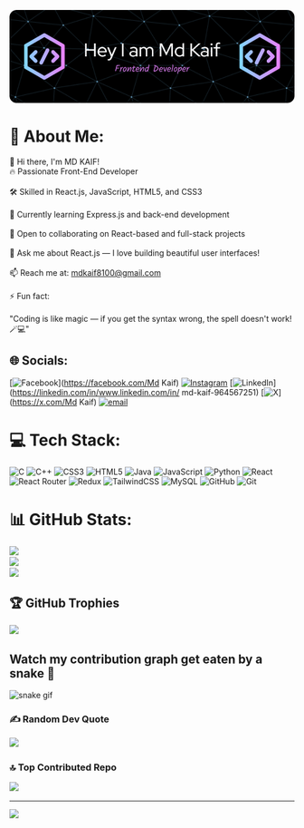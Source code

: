 ![Header](github-header-image.png)

# 💫 About Me:
👋 Hi there, I'm MD KAIF!<br>🔥 Passionate Front-End Developer<br><br>🛠️ Skilled in React.js, JavaScript, HTML5, and CSS3<br><br>🌱 Currently learning Express.js and back-end development<br><br>👯 Open to collaborating on React-based and full-stack projects<br><br>💬 Ask me about React.js — I love building beautiful user interfaces!<br><br>📫 Reach me at: mdkaif8100@gmail.com<br><br>⚡ Fun fact:<br><br>"Coding is like magic — if you get the syntax wrong, the spell doesn't work! 🪄💻"


## 🌐 Socials:
[![Facebook](https://img.shields.io/badge/Facebook-%231877F2.svg?logo=Facebook&logoColor=white)](https://facebook.com/Md Kaif) [![Instagram](https://img.shields.io/badge/Instagram-%23E4405F.svg?logo=Instagram&logoColor=white)](https://instagram.com/_md_kaif_174) [![LinkedIn](https://img.shields.io/badge/LinkedIn-%230077B5.svg?logo=linkedin&logoColor=white)](https://linkedin.com/in/www.linkedin.com/in/ md-kaif-964567251) [![X](https://img.shields.io/badge/X-black.svg?logo=X&logoColor=white)](https://x.com/Md Kaif) [![email](https://img.shields.io/badge/Email-D14836?logo=gmail&logoColor=white)](mailto:mdkaif8100@gmail.com) 

# 💻 Tech Stack:
![C](https://img.shields.io/badge/c-%2300599C.svg?style=for-the-badge&logo=c&logoColor=white) ![C++](https://img.shields.io/badge/c++-%2300599C.svg?style=for-the-badge&logo=c%2B%2B&logoColor=white) ![CSS3](https://img.shields.io/badge/css3-%231572B6.svg?style=for-the-badge&logo=css3&logoColor=white) ![HTML5](https://img.shields.io/badge/html5-%23E34F26.svg?style=for-the-badge&logo=html5&logoColor=white) ![Java](https://img.shields.io/badge/java-%23ED8B00.svg?style=for-the-badge&logo=openjdk&logoColor=white) ![JavaScript](https://img.shields.io/badge/javascript-%23323330.svg?style=for-the-badge&logo=javascript&logoColor=%23F7DF1E) ![Python](https://img.shields.io/badge/python-3670A0?style=for-the-badge&logo=python&logoColor=ffdd54) ![React](https://img.shields.io/badge/react-%2320232a.svg?style=for-the-badge&logo=react&logoColor=%2361DAFB) ![React Router](https://img.shields.io/badge/React_Router-CA4245?style=for-the-badge&logo=react-router&logoColor=white) ![Redux](https://img.shields.io/badge/redux-%23593d88.svg?style=for-the-badge&logo=redux&logoColor=white) ![TailwindCSS](https://img.shields.io/badge/tailwindcss-%2338B2AC.svg?style=for-the-badge&logo=tailwind-css&logoColor=white) ![MySQL](https://img.shields.io/badge/mysql-4479A1.svg?style=for-the-badge&logo=mysql&logoColor=white) ![GitHub](https://img.shields.io/badge/github-%23121011.svg?style=for-the-badge&logo=github&logoColor=white) ![Git](https://img.shields.io/badge/git-%23F05033.svg?style=for-the-badge&logo=git&logoColor=white)
# 📊 GitHub Stats:
![](https://github-readme-stats.vercel.app/api?username=KAIF-99-lg&theme=dark&hide_border=false&include_all_commits=false&count_private=false)<br/>
![](https://nirzak-streak-stats.vercel.app/?user=KAIF-99-lg&theme=dark&hide_border=false)<br/>
![](https://github-readme-stats.vercel.app/api/top-langs/?username=KAIF-99-lg&theme=dark&hide_border=false&include_all_commits=false&count_private=false&layout=compact)

## 🏆 GitHub Trophies
![](https://github-profile-trophy.vercel.app/?username=KAIF-99-lg&theme=radical&no-frame=false&no-bg=true&margin-w=4)


## Watch my contribution graph get eaten by a snake 🐍

![snake gif](https://github.com/KAIF-99-lg/KAIF-99-lg/blob/output/github-snake.svg)


### ✍️ Random Dev Quote
![](https://quotes-github-readme.vercel.app/api?type=horizontal&theme=radical)

### 🔝 Top Contributed Repo
![](https://github-contributor-stats.vercel.app/api?username=KAIF-99-lg&limit=5&theme=dark&combine_all_yearly_contributions=true)

---
[![](https://visitcount.itsvg.in/api?id=KAIF-99-lg&icon=0&color=0)](https://visitcount.itsvg.in)

<!-- Proudly created with GPRM ( https://gprm.itsvg.in ) -->
